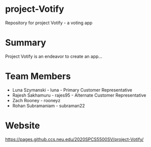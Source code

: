 # project-Votify
Repository for project Votify - a voting app
# Summary
Project Votify is an endeavor to create an app...
# Team Members
* Luna Szymanski - luna - Primary Customer Representative
* Rajesh Sakhamuru - rajes95 - Alternate Customer Representative
* Zach Rooney - rooneyz
* Rohan Subramaniam - subraman22
# Website
https://pages.github.ccs.neu.edu/2020SPCS5500SV/project-Votify/ 
